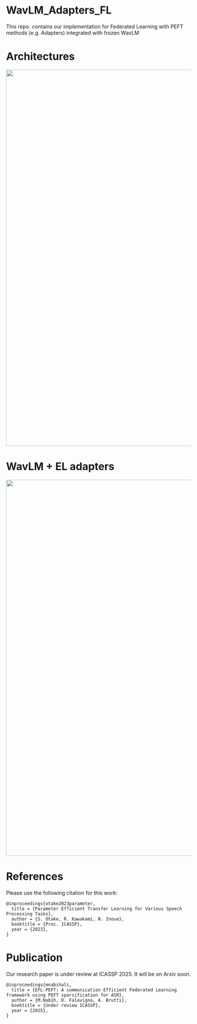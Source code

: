 # WavLM_Adapters_FL
This repo. contains our implementation for Federated Learning with PEFT methods (e.g. Adapters) integrated with frozen WavLM


# Architectures
<img src="https://github.com/mnabihali/WavLM_Adapters_FL/blob/main/assets/FL.png" width="1024"/>


# WavLM + EL adapters
<img src="https://github.com/mnabihali/WavLM_Adapters_FL/blob/main/assets/Screenshot%202024-07-08%20154451.png" width="1024"/>



# References
Please use the following citation for this work:
```
@inproceedings{otake2023parameter,
  title = {Parameter Efficient Transfer Learning for Various Speech Processing Tasks},
  author = {S. Otake, R. Kawakami, N. Inoue},
  booktitle = {Proc. ICASSP},
  year = {2023},
}
```

# Publication
Our research paper is under review at ICASSP 2025. It will be on Arxiv soon.
```
@inproceedings{mnabihali,
  title = {EFL-PEFT: A communication Efficient Federated Learning framework using PEFT sparsification for ASR},
  author = {M.Nabih, D. Falavigna, A. Brutti},
  booktitle = {Under review ICASSP},
  year = {2025},
}
```


